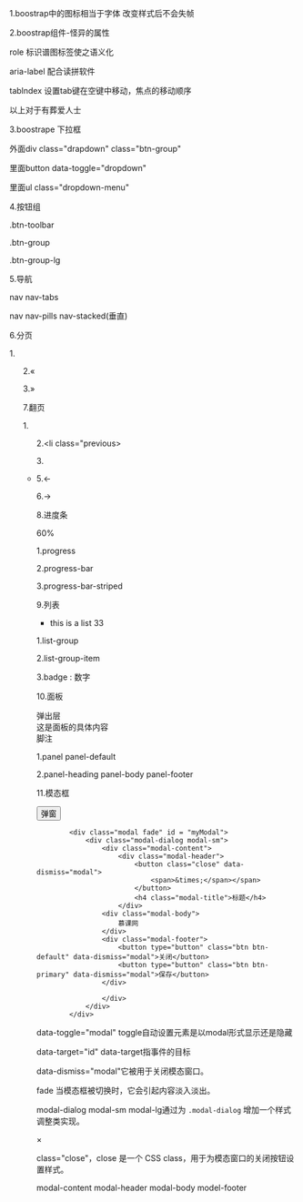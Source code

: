1.boostrap中的图标相当于字体 改变样式后不会失帧

2.boostrap组件-怪异的属性

role 标识谱图标签使之语义化

aria-label 配合读拼软件

tablndex 设置tab键在空键中移动，焦点的移动顺序

以上对于有葬爱人士

3.boostrape 下拉框

外面div class="drapdown"  class="btn-group"

里面button data-toggle="dropdown"

里面ul class="dropdown-menu"

4.按钮组

.btn-toolbar

.btn-group

.btn-group-lg

5.导航

nav nav-tabs 

nav nav-pills nav-stacked(垂直)

6.分页

1.<ul class="pagination">

2.&laquo;

3.&raquo;

7.翻页

1.<ul class="pager">

2.<li class="previous>  

3.<li class="next">

5.&larr;

6.&rarr;

8.进度条

<div class="progress">
<div class="progress-bar progress-bar-danger" style="width:60%;">60%</div>
</div>

1.progress

2.progress-bar

3.progress-bar-striped

9.列表

<ul class="list-group">
				<li class="list-group-item">
					this is a list  
					<span class="badge">33</span>
				</li>
			</ul>

1.list-group

2.list-group-item

3.badge : 数字

10.面板

<div class="panel panel-default">
				<div class="panel-heading">
					弹出层
				</div>
				<div class="panel-body">
					这是面板的具体内容
				</div>
				<div class="panel-footer">
					脚注
				</div>
			</div>

1.panel panel-default

2.panel-heading  panel-body  panel-footer

11.模态框

<button class="btn btn-primary btn-lg" data-toggle="modal" data-target="#myModal">
				弹窗
			</button>
			

			<div class="modal fade" id = "myModal">
				<div class="modal-dialog modal-sm">
					<div class="modal-content">
						<div class="modal-header">
							<button class="close" data-dismiss="modal">
								<span>&times;</span></span>
							</button>
							<h4 class="modal-title">标题</h4>
						</div>
					<div class="modal-body">
						慕课网
					</div>
					<div class="modal-footer">
						<button type="button" class="btn btn-default" data-dismiss="modal">关闭</button>
						<button type="button" class="btn btn-primary" data-dismiss="modal">保存</button>
					</div>
					
					</div>
				</div>
			</div>
data-toggle="modal" toggle自动设置元素是以modal形式显示还是隐藏 

data-target="id" data-target指事件的目标 

data-dismiss="modal"它被用于关闭模态窗口。

fade 当模态框被切换时，它会引起内容淡入淡出。 

modal-dialog modal-sm modal-lg通过为 `.modal-dialog` 增加一个样式调整类实现。 

&times;

class="close"，close 是一个 CSS class，用于为模态窗口的关闭按钮设置样式。

modal-content modal-header modal-body model-footer